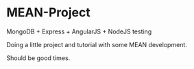 MEAN-Project
============

MongoDB + Express + AngularJS + NodeJS testing

Doing a little project and tutorial with some MEAN development.

Should be good times.
